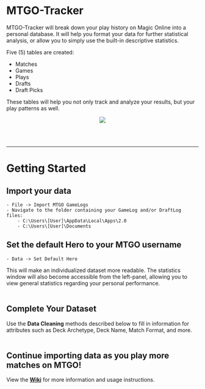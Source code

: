 # MTGO-Tracker
MTGO-Tracker will break down your play history on Magic Online into a personal database. It will help you format your data for further statistical analysis, or allow you to simply use the built-in descriptive statistics.

Five (5) tables are created: 
* Matches
* Games
* Plays
* Drafts
* Draft Picks

These tables will help you not only track and analyze your results, but your play patterns as well.

<p align="center">
<img src="https://github.com/cderickson/MTGO-Tracker/blob/main/readme_img.PNG?raw=true">
</p>
<br><br>

- - - -

# Getting Started
## Import your data
	- File -> Import MTGO GameLogs 
	- Navigate to the folder containing your GameLog and/or DraftLog files:
		- C:\Users\[User]\AppData\Local\Apps\2.0
		- C:\Users\[User]\Documents

## Set the default Hero to your MTGO username
	- Data -> Set Default Hero
This will make an individualized dataset more readable. The statistics window will also become accessible from the left-panel, allowing you to view general statistics regarding your personal performance.
<br><br>

## Complete Your Dataset
Use the **Data Cleaning** methods described below to fill in information for attributes such as Deck Archetype, Deck Name, Match Format, and more.
<br><br>

## Continue importing data as you play more matches on MTGO!
View the <b><a href=https://github.com/cderickson/MTGO-Tracker/wiki>Wiki</a></b> for more information and usage instructions.
<br><br>
